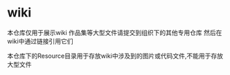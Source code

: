# wiki

本仓库仅用于展示wiki
作品集等大型文件请提交到组织下的其他专用仓库
然后在wiki中通过链接引用它们

本仓库下的Resource目录用于存放wiki中涉及到的图片或代码文件,不能用于存放大型文件
